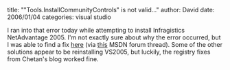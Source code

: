 
title: "\"Tools.InstallCommunityControls\" is not valid..."
author: David
date: 2006/01/04
categories: visual studio

I ran into that error today while attempting to install Infragistics NetAdvantage 2005. I'm not exactly sure about why the error occurred, but I was able to find a fix [here](http://blogs.msdn.com/chetanc/default.aspx) (via [this](http://forums.microsoft.com/MSDN/ShowPost.aspx?PageIndex=1&SiteID=1&PostID=124977) MSDN forum thread). Some of the other solutions appear to be reinstalling VS2005, but luckily, the registry fixes from Chetan's blog worked fine.

